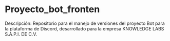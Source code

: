 # Proyecto_bot_fronten
Descripción:
Repositorio para el manejo de versiones del proyecto Bot para la plataforma de Discord, desarrollado para la empresa KNOWLEDGE LABS S.A.P.I. DE C.V.

